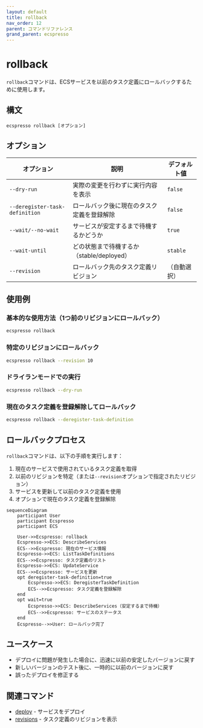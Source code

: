 ```yaml
---
layout: default
title: rollback
nav_order: 12
parent: コマンドリファレンス
grand_parent: ecspresso
---
```


# rollback

`rollback`コマンドは、ECSサービスを以前のタスク定義にロールバックするために使用します。

## 構文

```
ecspresso rollback [オプション]
```

## オプション

| オプション | 説明 | デフォルト値 |
|------------|------|-------------|
| `--dry-run` | 実際の変更を行わずに実行内容を表示 | `false` |
| `--deregister-task-definition` | ロールバック後に現在のタスク定義を登録解除 | `false` |
| `--wait/--no-wait` | サービスが安定するまで待機するかどうか | `true` |
| `--wait-until` | どの状態まで待機するか（stable/deployed） | `stable` |
| `--revision` | ロールバック先のタスク定義リビジョン | （自動選択） |

## 使用例

### 基本的な使用方法（1つ前のリビジョンにロールバック）

```bash
ecspresso rollback
```

### 特定のリビジョンにロールバック

```bash
ecspresso rollback --revision 10
```

### ドライランモードでの実行

```bash
ecspresso rollback --dry-run
```

### 現在のタスク定義を登録解除してロールバック

```bash
ecspresso rollback --deregister-task-definition
```

## ロールバックプロセス

`rollback`コマンドは、以下の手順を実行します：

1. 現在のサービスで使用されているタスク定義を取得
2. 以前のリビジョンを特定（または`--revision`オプションで指定されたリビジョン）
3. サービスを更新して以前のタスク定義を使用
4. オプションで現在のタスク定義を登録解除

```mermaid
sequenceDiagram
    participant User
    participant Ecspresso
    participant ECS
    
    User->>Ecspresso: rollback
    Ecspresso->>ECS: DescribeServices
    ECS-->>Ecspresso: 現在のサービス情報
    Ecspresso->>ECS: ListTaskDefinitions
    ECS-->>Ecspresso: タスク定義のリスト
    Ecspresso->>ECS: UpdateService
    ECS-->>Ecspresso: サービスを更新
    opt deregister-task-definition=true
        Ecspresso->>ECS: DeregisterTaskDefinition
        ECS-->>Ecspresso: タスク定義を登録解除
    end
    opt wait=true
        Ecspresso->>ECS: DescribeServices（安定するまで待機）
        ECS-->>Ecspresso: サービスのステータス
    end
    Ecspresso-->>User: ロールバック完了
```

## ユースケース

- デプロイに問題が発生した場合に、迅速に以前の安定したバージョンに戻す
- 新しいバージョンのテスト後に、一時的に以前のバージョンに戻す
- 誤ったデプロイを修正する

## 関連コマンド

- [deploy](./deploy.html) - サービスをデプロイ
- [revisions](./revisions.html) - タスク定義のリビジョンを表示

